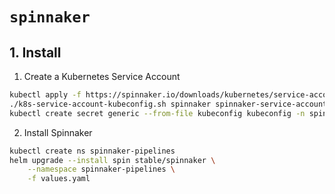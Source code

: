 `spinnaker`
==========

## 1. Install
1. Create a Kubernetes Service Account
```bash
kubectl apply -f https://spinnaker.io/downloads/kubernetes/service-account.yml
./k8s-service-account-kubeconfig.sh spinnaker spinnaker-service-account
kubectl create secret generic --from-file kubeconfig kubeconfig -n spinnaker
```

2. Install Spinnaker
```bash
kubectl create ns spinnaker-pipelines
helm upgrade --install spin stable/spinnaker \
    --namespace spinnaker-pipelines \
    -f values.yaml
```
